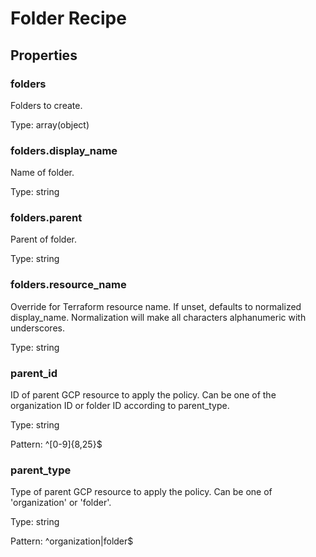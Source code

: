 # Folder Recipe

<!-- These files are auto generated -->

## Properties

### folders

Folders to create.

Type: array(object)

### folders.display_name

Name of folder.

Type: string

### folders.parent

Parent of folder.

Type: string

### folders.resource_name

Override for Terraform resource name. If unset, defaults to normalized display_name.
Normalization will make all characters alphanumeric with underscores.

Type: string

### parent_id

ID of parent GCP resource to apply the policy.
Can be one of the organization ID or folder ID according to parent_type.

Type: string

Pattern: ^[0-9]{8,25}$

### parent_type

Type of parent GCP resource to apply the policy.
Can be one of 'organization' or 'folder'.

Type: string

Pattern: ^organization|folder$
